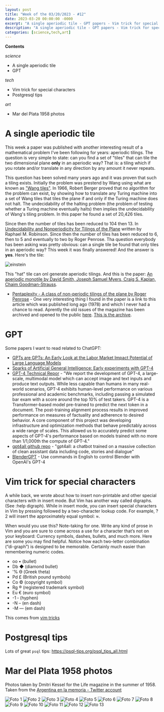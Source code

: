 ```yaml
---
layout: post
title: "Week of the 03/20/2023 - #12"
date: 2023-03-20 00:00:00 -0000
excerpt: "A single aperiodic tile - GPT papers - Vim trick for special characters - Postgresql tips - Mar del Plata 1958 photos"
description: "A single aperiodic tile - GPT papers - Vim trick for special characters - Postgresql tips - Mar del Plata 1958 photos"
categories: [science,tech,art]
---
```



**Contents**

*science*

- A single aperiodic tile
- GPT

*tech*

- Vim trick for special characters
- Postgresql tips

*art*

- Mar del Plata 1958 photos


# A single aperiodic tile

This week a paper was published with another interesting result of a mathematical problem I've been following for years: aperiodic tilings. The question is very simple to state: can you find a set of "tiles" that can tile the two dimensional plane **only** in an aperiodic way? That is: a tiling which if you rotate and/or translate in any direction by any amount it never repeats.

This question has been solved many years ago and it was proven that such a tiling exists. Initially the problem was prestend by Wang using what are known as ["Wang tiles"](https://en.wikipedia.org/wiki/Wang_tile). In 1966, Robert Berger proved that no algorithm for the problem can exist, by showing how to translate any Turing machine into a set of Wang tiles that tiles the plane if and only if the Turing machine does not halt. The undecidability of the halting problem (the problem of testing whether a Turing machine eventually halts) then implies the undecidability of Wang's tiling problem. In this paper he found a set of 20,426 tiles.

Since then the number of tiles has been reduced to 104 then 13. In [Undecidability and Nonperiodicity for Tilings of the Plane](https://link.springer.com/article/10.1007/BF01418780) written by Raphael M. Robinson. Since then the number of tiles has been reduced to 6, then to 5 and eventually to two by Roger Penrose. Tha question everybody has been asking was pretty obvious: can a single tile be found that only tiles in an aperiodic way? This week it was finally answered! And the answer is **yes**. Here's the tile:

![einstein](/assets/imgs/2023-03-20/einstein.jpg)

This "hat" tile can onl generate aperiodic tilings. And this is the paper: [An aperiodic monotile by David Smith, Joseph Samuel Myers, Craig S. Kaplan, Chaim Goodman-Strauss](https://arxiv.org/abs/2303.10798).

- [Pentaplexity - A class of non-periodic tilings of the plane by Roger Penrose](https://www.archim.org.uk/eureka/archive/Eureka-39.pdf#page=19) - One very interesting thing I found in the paper is a link to this article which was published long ago (1978) and which I never had a chance to read. Aprently the old issues of the magazine has been archived and opened to the public [here](https://www.archim.org.uk/publications/). [This is the archive](https://www.archim.org.uk/eureka/archive/index.html).


# GPT

Some papers I want to read related to ChatGPT:

- [GPTs are GPTs: An Early Look at the Labor Market Impact Potential of Large Language Models](https://arxiv.org/abs/2303.10130)
- [Sparks of Artificial General Intelligence: Early experiments with GPT-4](https://arxiv.org/abs/2303.12712)
- [GPT-4 Technical Repor](https://arxiv.org/abs/2303.08774) - "We report the development of GPT-4, a large-scale, multimodal model which can accept image and text inputs and produce text outputs. While less capable than humans in many real-world scenarios, GPT-4 exhibits human-level performance on various professional and academic benchmarks, including passing a simulated bar exam with a score around the top 10% of test takers. GPT-4 is a Transformer-based model pre-trained to predict the next token in a document. The post-training alignment process results in improved performance on measures of factuality and adherence to desired behavior. A core component of this project was developing infrastructure and optimization methods that behave predictably across a wide range of scales. This allowed us to accurately predict some aspects of GPT-4's performance based on models trained with no more than 1/1,000th the compute of GPT-4."
- [gpt4all github repo](https://github.com/nomic-ai/gpt4all) - "gpt4all: a chatbot trained on a massive collection of clean assistant data including code, stories and dialogue"
- [BlenderGPT](https://github.com/gd3kr/BlenderGPT) - Use commands in English to control Blender with OpenAI's GPT-4

# Vim trick for special characters

A while back, we wrote about how to insert non-printable and other special characters with <ctrl-v> in insert mode. But Vim has another way called digraphs. (See :help digraph). While in insert mode, you can insert special characters in Vim by pressing <ctrl-k> followed by a two-character lookup code. For example, <ctrl-k> ?2 will insert the approximately equal symbol: ≈.

When would you use this? Note-taking for one. Write any kind of prose in Vim and you are sure to come across a use for a character that’s not on your keyboard: Currency symbols, dashes, bullets, and much more. Here are some you may find helpful. Notice how each two-letter combination (“di-graph”) is designed to be memorable. Certainly much easier than remembering numeric codes.

- oo • (bullet)
- Db ◆ (diamond bullet)
- '% ϴ (Greek theta)
- Pd £ (British pound symbols)
- Co © (copyright symbol)
- Rg ® (registered trademark symbol)
- Eu € (euro symbol)
- -1 ‐ (hyphen)
- -N – (en dash)
- -M — (em dash)

This comes from [vim tricks](https://vimtricks.com/p/insert-special-characters/)

# Postgresql tips

Lots of great `psql` tips: https://psql-tips.org/psql_tips_all.html

# Mar del Plata 1958 photos

Photos taken by Dmitri Kessel for the Life magazine in the summer of 1958. Taken from the [Argentina en la memoria - Twitter account](https://twitter.com/OldArg1810/status/1614381915418624000)

![Foto 1](/assets/imgs/2023-03-20/photo-01.jpg)
![Foto 2](/assets/imgs/2023-03-20/photo-02.jpg)
![Foto 3](/assets/imgs/2023-03-20/photo-03.jpg)
![Foto 4](/assets/imgs/2023-03-20/photo-04.jpg)
![Foto 5](/assets/imgs/2023-03-20/photo-05.jpg)
![Foto 6](/assets/imgs/2023-03-20/photo-06.jpg)
![Foto 7](/assets/imgs/2023-03-20/photo-07.jpg)
![Foto 8](/assets/imgs/2023-03-20/photo-08.jpg)
![Foto 9](/assets/imgs/2023-03-20/photo-09.jpg)
![Foto 10](/assets/imgs/2023-03-20/photo-10.jpg)
![Foto 11](/assets/imgs/2023-03-20/photo-11.jpg)
![Foto 12](/assets/imgs/2023-03-20/photo-12.jpg)
![Foto 13](/assets/imgs/2023-03-20/photo-13.jpg)
